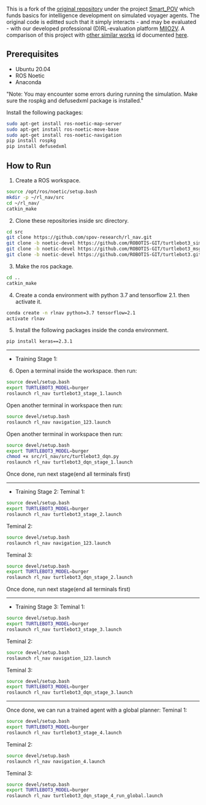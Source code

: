 This is a fork of the [original repository](https://github.com/AssafUni/rl_nav.git) under the project [Smart_POV](https://github.com/hamidrezafahimi/Smart_POV.git) which funds basics for intelligence development on simulated voyager agents. The original code is editted such that it simply interacts - and may be evaluated - with our developed professional (D)RL-evaluation platform [MIIO2V](https://github.com/mohammadr-kaz/MIIO2V.git). A comparison of this project with [other similar works]() id documented [here]().

## Prerequisites

- Ubuntu 20.04
- ROS Noetic
- Anaconda

"Note: You may encounter some errors during running the simulation. Make sure the rospkg and defusedxml package is installed."

Install the following packages:
```sh
sudo apt-get install ros-noetic-map-server
sudo apt-get install ros-noetic-move-base
sudo apt-get install ros-noetic-navigation
pip install rospkg
pip install defusedxml
```


## How to Run

1. Create a ROS workspace.
```sh
source /opt/ros/noetic/setup.bash
mkdir -p ~/rl_nav/src
cd ~/rl_nav/
catkin_make
```
2. Clone these repositories inside src directory.
```sh
cd src
git clone https://github.com/spov-research/rl_nav.git
git clone -b noetic-devel https://github.com/ROBOTIS-GIT/turtlebot3_simulations.git
git clone -b noetic-devel https://github.com/ROBOTIS-GIT/turtlebot3_msgs.git
git clone -b noetic-devel https://github.com/ROBOTIS-GIT/turtlebot3.git
```
3. Make the ros package.
```sh
cd ..
catkin_make
```
4. Create a conda environment with python 3.7 and tensorflow 2.1. then activate it.
```sh
conda create -n rlnav python=3.7 tensorflow=2.1
activate rlnav
```
5. Install the following packages inside the conda environment.
```sh
pip install keras==2.3.1
```
----------------------------
- Training Stage 1:
6. Open a terminal inside the workspace. then run:
```sh
source devel/setup.bash
export TURTLEBOT3_MODEL=burger
roslaunch rl_nav turtlebot3_stage_1.launch
```
Open another terminal in workspace then run:
```sh
source devel/setup.bash
roslaunch rl_nav navigation_123.launch
```
Open another terminal in workspace then run:
```sh
source devel/setup.bash
export TURTLEBOT3_MODEL=burger
chmod +x src/rl_nav/src/turtlebot3_dqn.py
roslaunch rl_nav turtlebot3_dqn_stage_1.launch
```
Once done, run next stage(end all terminals first)

----------------------------
- Training Stage 2:
Teminal 1:
```sh
source devel/setup.bash
export TURTLEBOT3_MODEL=burger
roslaunch rl_nav turtlebot3_stage_2.launch
```
Teminal 2:
```sh
source devel/setup.bash
roslaunch rl_nav navigation_123.launch
```
Teminal 3:
```sh
source devel/setup.bash
export TURTLEBOT3_MODEL=burger
roslaunch rl_nav turtlebot3_dqn_stage_2.launch
```
Once done, run next stage(end all terminals first)

----------------------------

- Training Stage 3:
Teminal 1:
```sh
source devel/setup.bash
export TURTLEBOT3_MODEL=burger
roslaunch rl_nav turtlebot3_stage_3.launch
```
Teminal 2:
```sh
source devel/setup.bash
roslaunch rl_nav navigation_123.launch
```
Teminal 3:
```sh
source devel/setup.bash
export TURTLEBOT3_MODEL=burger
roslaunch rl_nav turtlebot3_dqn_stage_3.launch
```
----------------------------
Once done, we can run a trained agent with a global planner:
Teminal 1:
```sh
source devel/setup.bash
export TURTLEBOT3_MODEL=burger
roslaunch rl_nav turtlebot3_stage_4.launch
```
Teminal 2:
```sh
source devel/setup.bash
roslaunch rl_nav navigation_4.launch
```
Teminal 3:
```sh
source devel/setup.bash
export TURTLEBOT3_MODEL=burger
roslaunch rl_nav turtlebot3_dqn_stage_4_run_global.launch
```
